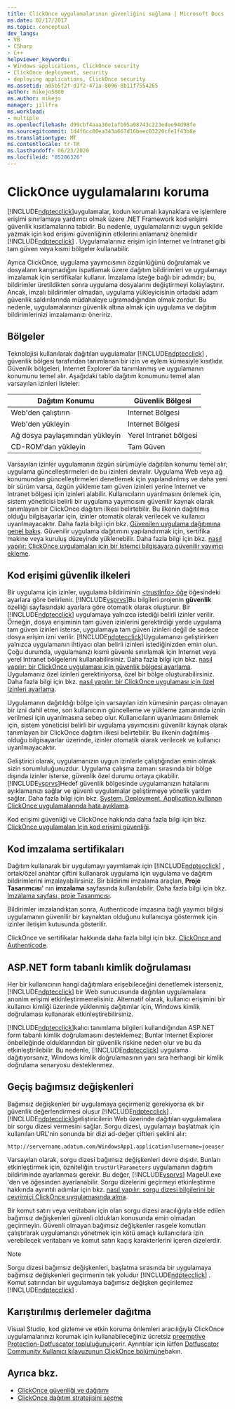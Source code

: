 ```yaml
---
title: ClickOnce uygulamalarının güvenliğini sağlama | Microsoft Docs
ms.date: 02/17/2017
ms.topic: conceptual
dev_langs:
- VB
- CSharp
- C++
helpviewer_keywords:
- Windows applications, ClickOnce security
- ClickOnce deployment, security
- deploying applications, ClickOnce security
ms.assetid: a05b5f2f-d1f2-471a-8096-8b11f7554265
author: mikejo5000
ms.author: mikejo
manager: jillfra
ms.workload:
- multiple
ms.openlocfilehash: d99cbf4aaa30e1afb95a98743c223edee94d98fe
ms.sourcegitcommit: 1d4f6cc80ea343a667d16beec03220cfe1f43b8e
ms.translationtype: MT
ms.contentlocale: tr-TR
ms.lasthandoff: 06/23/2020
ms.locfileid: "85286326"
---
```

# <a name="secure-clickonce-applications"></a>ClickOnce uygulamalarını koruma
[!INCLUDE[ndptecclick](../deployment/includes/ndptecclick_md.md)]uygulamalar, kodun korumalı kaynaklara ve işlemlere erişimi sınırlamaya yardımcı olmak üzere .NET Framework kod erişimi güvenlik kısıtlamalarına tabidir. Bu nedenle, uygulamalarınızı uygun şekilde yazmak için kod erişimi güvenliğinin etkilerini anlamanız önemlidir [!INCLUDE[ndptecclick](../deployment/includes/ndptecclick_md.md)] . Uygulamalarınız erişim için Internet ve Intranet gibi tam güven veya kısmi bölgeler kullanabilir.

 Ayrıca ClickOnce, uygulama yayımcısının özgünlüğünü doğrulamak ve dosyaların karışmadığını ispatlamak üzere dağıtım bildirimleri ve uygulamayı imzalamak için sertifikalar kullanır. İmzalama isteğe bağlı bir adımdır; bu, bildirimler üretildikten sonra uygulama dosyalarını değiştirmeyi kolaylaştırır. Ancak, imzalı bildirimler olmadan, uygulama yükleyicisinin ortadaki adam güvenlik saldırılarında müdahaleye uğramadığından olmak zordur. Bu nedenle, uygulamalarınızı güvenlik altına almak için uygulama ve dağıtım bildirimlerinizi imzalamanızı öneririz.

## <a name="zones"></a>Bölgeler
 Teknolojisi kullanılarak dağıtılan uygulamalar [!INCLUDE[ndptecclick](../deployment/includes/ndptecclick_md.md)] , güvenlik bölgesi tarafından tanımlanan bir izin ve eylem kümesiyle kısıtlıdır. Güvenlik bölgeleri, Internet Explorer'da tanımlanmış ve uygulamanın konumunu temel alır. Aşağıdaki tablo dağıtım konumunu temel alan varsayılan izinleri listeler:

|Dağıtım Konumu|Güvenlik Bölgesi|
|-------------------------|-------------------|
|Web'den çalıştırın|Internet Bölgesi|
|Web'den yükleyin|Internet Bölgesi|
|Ağ dosya paylaşımından yükleyin|Yerel Intranet bölgesi|
|CD-ROM'dan yükleyin|Tam Güven|

 Varsayılan izinler uygulamanın özgün sürümüyle dağıtılan konumu temel alır; uygulama güncelleştirmeleri de bu izinleri devralır. Uygulama Web veya ağ konumundan güncelleştirmeleri denetlemek için yapılandırılmış ve daha yeni bir sürüm varsa, özgün yükleme tam güven izinleri yerine Internet ve Intranet bölgesi için izinleri alabilir. Kullanıcıların uyarılmasını önlemek için, sistem yöneticisi belirli bir uygulama yayımcısını güvenilir kaynak olarak tanımlayan bir ClickOnce dağıtım ilkesi belirtebilir. Bu ilkenin dağıtılmış olduğu bilgisayarlar için, izinler otomatik olarak verilecek ve kullanıcı uyarılmayacaktır. Daha fazla bilgi için bkz. [Güvenilen uygulama dağıtımına genel bakış](../deployment/trusted-application-deployment-overview.md). Güvenilir uygulama dağıtımını yapılandırmak için, sertifika makine veya kuruluş düzeyinde yüklenebilir. Daha fazla bilgi için bkz. [nasıl yapılır: ClickOnce uygulamaları için bir Istemci bilgisayara güvenilir yayımcı ekleme](../deployment/how-to-add-a-trusted-publisher-to-a-client-computer-for-clickonce-applications.md).

## <a name="code-access-security-policies"></a>Kod erişimi güvenlik ilkeleri
 Bir uygulama için izinler, uygulama bildiriminin [ \<trustInfo> öğe](../deployment/trustinfo-element-clickonce-application.md) öğesindeki ayarlara göre belirlenir. [!INCLUDE[vsprvs](../code-quality/includes/vsprvs_md.md)]Bu bilgileri projenin **güvenlik** özelliği sayfasındaki ayarlara göre otomatik olarak oluşturur. Bir [!INCLUDE[ndptecclick](../deployment/includes/ndptecclick_md.md)] uygulamaya yalnızca istediği belirli izinler verilir. Örneğin, dosya erişiminin tam güven izinlerini gerektirdiği yerde uygulama tam güven izinleri isterse, uygulamaya tam güven izinleri değil de sadece dosya erişim izni verilir. [!INCLUDE[ndptecclick](../deployment/includes/ndptecclick_md.md)]Uygulamanızı geliştirirken yalnızca uygulamanın ihtiyacı olan belirli izinleri istediğinizden emin olun. Çoğu durumda, uygulamanızı kısmi güvenle sınırlamak için Internet veya yerel Intranet bölgelerini kullanabilirsiniz. Daha fazla bilgi için bkz. [nasıl yapılır: bir ClickOnce uygulaması için güvenlik bölgesi ayarlama](../deployment/how-to-set-a-security-zone-for-a-clickonce-application.md). Uygulamanız özel izinleri gerektiriyorsa, özel bir bölge oluşturabilirsiniz. Daha fazla bilgi için bkz. [nasıl yapılır: bir ClickOnce uygulaması için özel Izinleri ayarlama](../deployment/how-to-set-custom-permissions-for-a-clickonce-application.md).

 Uygulamanın dağıtıldığı bölge için varsayılan izin kümesinin parçası olmayan bir izni dahil etme, son kullanıcının güncelleme ve yükleme zamanında iznin verilmesi için uyarılmasına sebep olur. Kullanıcıların uyarılmasını önlemek için, sistem yöneticisi belirli bir uygulama yayımcısını güvenilir kaynak olarak tanımlayan bir ClickOnce dağıtım ilkesi belirtebilir. Bu ilkenin dağıtılmış olduğu bilgisayarlar üzerinde, izinler otomatik olarak verilecek ve kullanıcı uyarılmayacaktır.

 Geliştirici olarak, uygulamanızın uygun izinlerle çalıştığından emin olmak sizin sorumluluğunuzdur. Uygulama çalışma zamanı sırasında bir bölge dışında izinler isterse, güvenlik özel durumu ortaya çıkabilir. [!INCLUDE[vsprvs](../code-quality/includes/vsprvs_md.md)]Hedef güvenlik bölgesinde uygulamanızın hatalarını ayıklamanızı sağlar ve güvenli uygulamalar geliştirmeye yönelik yardım sağlar. Daha fazla bilgi için bkz. [System. Deployment. Application kullanan ClickOnce uygulamalarında hata ayıklama](../deployment/debugging-clickonce-applications-that-use-system-deployment-application.md).

 Kod erişimi güvenliği ve ClickOnce hakkında daha fazla bilgi için bkz. [ClickOnce uygulamaları Için kod erişimi güvenliği](../deployment/code-access-security-for-clickonce-applications.md).

## <a name="code-signing-certificates"></a>Kod imzalama sertifikaları
 Dağıtım kullanarak bir uygulamayı yayımlamak için [!INCLUDE[ndptecclick](../deployment/includes/ndptecclick_md.md)] , ortak/özel anahtar çiftini kullanarak uygulama için uygulama ve dağıtım bildirimlerini imzalayabilirsiniz. Bir bildirimi imzalama araçları, **Proje Tasarımcısı**' nın **imzalama** sayfasında kullanılabilir. Daha fazla bilgi için bkz. [Imzalama sayfası, proje Tasarımcısı](../ide/reference/signing-page-project-designer.md).

 Bildirimler imzalandıktan sonra, Authenticode imzasına bağlı yayımcı bilgisi uygulamanın güvenilir bir kaynaktan olduğunu kullanıcıya göstermek için izinler iletişim kutusunda gösterilir.

 ClickOnce ve sertifikalar hakkında daha fazla bilgi için bkz. [ClickOnce and Authenticode](../deployment/clickonce-and-authenticode.md).

## <a name="aspnet-form-based-authentication"></a>ASP.NET form tabanlı kimlik doğrulaması
 Her bir kullanıcının hangi dağıtımlara erişebileceğini denetlemek isterseniz, [!INCLUDE[ndptecclick](../deployment/includes/ndptecclick_md.md)] bir Web sunucusunda dağıtılan uygulamalara anonim erişimi etkinleştirmemelisiniz. Alternatif olarak, kullanıcı erişimini bir kullanıcı kimliği üzerinde yüklenmiş dağıtımlar için, Windows kimlik doğrulaması kullanarak etkinleştirebilirsiniz.

 [!INCLUDE[ndptecclick](../deployment/includes/ndptecclick_md.md)]kalıcı tanımlama bilgileri kullandığından ASP.NET form tabanlı kimlik doğrulamasını desteklemez; Bunlar Internet Explorer önbelleğinde olduklarından bir güvenlik riskine neden olur ve bu da etkinleştirilebilir. Bu nedenle, [!INCLUDE[ndptecclick](../deployment/includes/ndptecclick_md.md)] uygulama dağıtıyorsanız, Windows kimlik doğrulamasının yanı sıra herhangi bir kimlik doğrulama senaryosu desteklenmez.

## <a name="pass-arguments"></a>Geçiş bağımsız değişkenleri
 Bağımsız değişkenleri bir uygulamaya geçirmeniz gerekiyorsa ek bir güvenlik değerlendirmesi oluşur [!INCLUDE[ndptecclick](../deployment/includes/ndptecclick_md.md)] . [!INCLUDE[ndptecclick](../deployment/includes/ndptecclick_md.md)]geliştiricilerin Web üzerinde dağıtılan uygulamalara bir sorgu dizesi vermesini sağlar. Sorgu dizesi, uygulamayı başlatmak için kullanılan URL'nin sonunda bir dizi ad-değer çiftleri şeklini alır:

 `http://servername.adatum.com/WindowsApp1.application?username=joeuser`

 Varsayılan olarak, sorgu dizesi bağımsız değişkenleri devre dışıdır. Bunları etkinleştirmek için, özniteliğin `trustUrlParameters` uygulamanın dağıtım bildiriminde ayarlanması gerekir. Bu değer, [!INCLUDE[vsprvs](../code-quality/includes/vsprvs_md.md)] MageUI.exe 'den ve öğesinden ayarlanabilir. Sorgu dizelerini geçirmeyi etkinleştirme hakkında ayrıntılı adımlar için bkz. [nasıl yapılır: sorgu dizesi bilgilerini bir çevrimiçi ClickOnce uygulamasında alma](../deployment/how-to-retrieve-query-string-information-in-an-online-clickonce-application.md).

 Bir komut satırı veya veritabanı için olan sorgu dizesi aracılığıyla elde edilen bağımsız değişkenleri güvenli oldukları konusunda emin olmadan geçirmeyin. Güvenli olmayan bağımsız değişkenler rasgele komutları çalıştırarak uygulamanızı yönetmek için kötü amaçlı kullanıcılara izin verebilecek veritabanı ve komut satırı kaçış karakterlerini içeren dizelerdir.

> [!NOTE]
> Sorgu dizesi bağımsız değişkenleri, başlatma sırasında bir uygulamaya bağımsız değişkenleri geçirmenin tek yoludur [!INCLUDE[ndptecclick](../deployment/includes/ndptecclick_md.md)] . Komut satırından bir uygulamaya bağımsız değişken geçirilemez [!INCLUDE[ndptecclick](../deployment/includes/ndptecclick_md.md)] .

## <a name="deploying-obfuscated-assemblies"></a>Karıştırılmış derlemeler dağıtma
 Visual Studio, kod gizleme ve etkin koruma önlemleri aracılığıyla ClickOnce uygulamalarınızı korumak için kullanabileceğiniz ücretsiz [preemptive Protection-Dotfuscator topluluğunu](../ide/dotfuscator/index.md)içerir.  Ayrıntılar için lütfen [Dotfuscator Community Kullanıcı kılavuzunun ClickOnce bölümüne](https://www.preemptive.com/dotfuscator/ce/docs/help/5.27/advanced_clickonce.html)bakın.

## <a name="see-also"></a>Ayrıca bkz.
- [ClickOnce güvenliği ve dağıtımı](../deployment/clickonce-security-and-deployment.md)
- [ClickOnce dağıtım stratejisini seçme](../deployment/choosing-a-clickonce-deployment-strategy.md)

